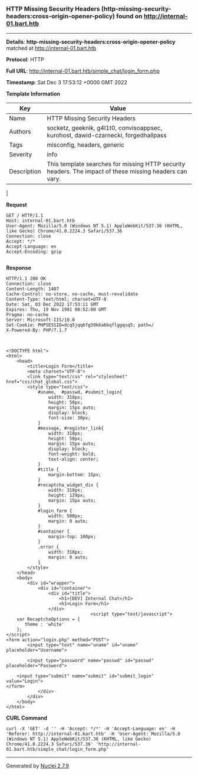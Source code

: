 ### HTTP Missing Security Headers (http-missing-security-headers:cross-origin-opener-policy) found on http://internal-01.bart.htb
---
**Details**: **http-missing-security-headers:cross-origin-opener-policy**  matched at http://internal-01.bart.htb

**Protocol**: HTTP

**Full URL**: http://internal-01.bart.htb/simple_chat/login_form.php

**Timestamp**: Sat Dec 3 17:53:12 +0000 GMT 2022

**Template Information**

| Key | Value |
|---|---|
| Name | HTTP Missing Security Headers |
| Authors | socketz, geeknik, g4l1t0, convisoappsec, kurohost, dawid-czarnecki, forgedhallpass |
| Tags | misconfig, headers, generic |
| Severity | info |
| Description | This template searches for missing HTTP security headers. The impact of these missing headers can vary.
 |

**Request**
```http
GET / HTTP/1.1
Host: internal-01.bart.htb
User-Agent: Mozilla/5.0 (Windows NT 5.1) AppleWebKit/537.36 (KHTML, like Gecko) Chrome/41.0.2224.3 Safari/537.36
Connection: close
Accept: */*
Accept-Language: en
Accept-Encoding: gzip


```

**Response**
```http
HTTP/1.1 200 OK
Connection: close
Content-Length: 1407
Cache-Control: no-store, no-cache, must-revalidate
Content-Type: text/html; charset=UTF-8
Date: Sat, 03 Dec 2022 17:53:11 GMT
Expires: Thu, 19 Nov 1981 08:52:00 GMT
Pragma: no-cache
Server: Microsoft-IIS/10.0
Set-Cookie: PHPSESSID=dcq5jqq6fg39k6a66qflggqsq5; path=/
X-Powered-By: PHP/7.1.7



<!DOCTYPE html">
<html>
	<head>
		<title>Login Form</title>
		<meta charset="UTF-8">
		<link type="text/css" rel="stylesheet" href="css/chat_global.css">
		<style type="text/css">
			#uname,  #passwd, #submit_login{
				width: 318px;
				height: 50px;
				margin: 15px auto;
				display: block;
				font-size: 30px;
			}
			#message, #register_link{
				width: 318px;
				height: 50px;
				margin: 15px auto;
				display: block;
				font-weight: bold;
				text-align: center;
			}
			#title {
				margin-bottom: 15px;
			}
			#recaptcha_widget_div {
				width: 318px;
				height: 129px;
				margin: 15px auto;
			}
			#login_form {
				width: 500px;
				margin: 0 auto;
			}
			#container {
				margin-top: 100px;
			}
			.error {
				width: 318px;
				margin: 0 auto;
			}
		</style>
	</head>
	<body>
		<div id="wrapper">
			<div id="container">
				<div id="title">
					<h1>[DEV] Internal Chat</h1>
					<h1>Login Form</h1>
				</div>
								<script type="text/javascript">
	var RecaptchaOptions = {
	   theme : 'white'
	};
</script>
<form action="login.php" method="POST">
		<input type="text" name="uname" id="uname" placeholder="Username">
	
		<input type="password" name="passwd" id="passwd" placeholder="Password">
	
	<input type="submit" name="submit" id="submit_login" value="Login">
</form>
			</div>
		</div>
	</body>
</html>
```


**CURL Command**
```
curl -X 'GET' -d '' -H 'Accept: */*' -H 'Accept-Language: en' -H 'Referer: http://internal-01.bart.htb' -H 'User-Agent: Mozilla/5.0 (Windows NT 5.1) AppleWebKit/537.36 (KHTML, like Gecko) Chrome/41.0.2224.3 Safari/537.36' 'http://internal-01.bart.htb/simple_chat/login_form.php'
```
---
Generated by [Nuclei 2.7.9](https://github.com/projectdiscovery/nuclei)